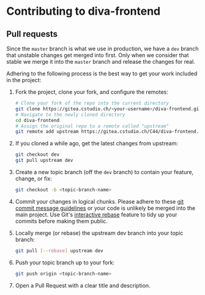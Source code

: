 # Contributing to diva-frontend

## Pull requests

Since the `master` branch is what we use in production, we have a
`dev` branch that unstable changes get merged into first. Only when we
consider that stable we merge it into the `master` branch and release the
changes for real.

Adhering to the following process is the best way to get your work
included in the project:

1.  Fork the project, clone your fork, and configure the remotes:

    ```bash
    # Clone your fork of the repo into the current directory
    git clone https://gitea.cstudio.ch/<your-username>/diva-frontend.git
    # Navigate to the newly cloned directory
    cd diva-frontend
    # Assign the original repo to a remote called "upstream"
    git remote add upstream https://gitea.cstudio.ch/C44/diva-frontend.git
    ```

2.  If you cloned a while ago, get the latest changes from upstream:

    ```bash
    git checkout dev
    git pull upstream dev
    ```

3.  Create a new topic branch (off the `dev` branch) to contain your feature, change, or fix:

    ```bash
    git checkout -b <topic-branch-name>
    ```

4.  Commit your changes in logical chunks. Please adhere to these [git commit message guidelines](http://tbaggery.com/2008/04/19/a-note-about-git-commit-messages.html) or your code is unlikely be merged into the main project. Use Git's [interactive rebase](https://help.github.com/articles/about-git-rebase/) feature to tidy up your commits before making them public.

5.  Locally merge (or rebase) the upstream dev branch into your topic branch:

    ```bash
    git pull [--rebase] upstream dev
    ```

6.  Push your topic branch up to your fork:

    ```bash
    git push origin <topic-branch-name>
    ```

7.  Open a Pull Request with a clear title and description.
